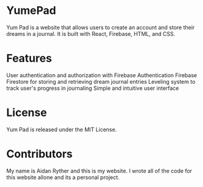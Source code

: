 # YumePad
Yum Pad is a website that allows users to create an account and store their dreams in a journal. It is built with React, Firebase, HTML, and CSS.

# Features
User authentication and authorization with Firebase Authentication
Firebase Firestore for storing and retrieving dream journal entries
Leveling system to track user's progress in journaling
Simple and intuitive user interface

# License
Yum Pad is released under the MIT License.

# Contributors
My name is Aidan Ryther and this is my website. I wrote all of the code for this website allone and its a personal project.
